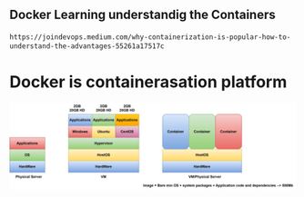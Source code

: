 ## Docker Learning understandig the Containers 

```
https://joindevops.medium.com/why-containerization-is-popular-how-to-understand-the-advantages-55261a17517c
```


#  Docker is containerasation platform

![alt txt](containers.svg)
